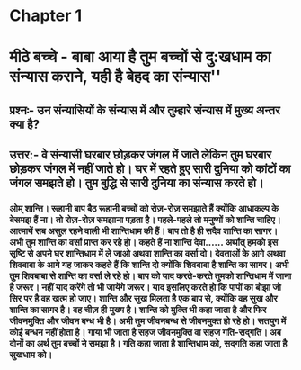 # Chapter 1
# **मीठे बच्चे - बाबा आया है तुम बच्चों से दु:खधाम का संन्यास कराने, यही है बेहद का संन्यास''**

## **प्रश्नः-** उन संन्यासियों के संन्यास में और तुम्हारे संन्यास में मुख्य अन्तर क्या है?
## **उत्तर:-** वे संन्यासी घरबार छोड़कर जंगल में जाते लेकिन तुम घरबार छोड़कर जंगल में नहीं जाते हो। घर में रहते हुए सारी दुनिया को कांटों का जंगल समझते हो। तुम बुद्धि से सारी दुनिया का संन्यास करते हो।

### ओम् शान्ति। रूहानी बाप बैठ रूहानी बच्चों को रोज़-रोज़ समझाते हैं क्योंकि आधाकल्प के बेसमझ हैं ना। तो रोज़-रोज़ समझाना पड़ता है। पहले-पहले तो मनुष्यों को शान्ति चाहिए। आत्मायें सब असुल रहने वाली भी शान्तिधाम की हैं। बाप तो है ही सदैव शान्ति का सागर। अभी तुम शान्ति का वर्सा प्राप्त कर रहे हो। कहते हैं ना शान्ति देवा...... अर्थात् हमको इस सृष्टि से अपने घर शान्तिधाम में ले जाओ अथवा शान्ति का वर्सा दो। देवताओं के आगे अथवा शिवबाबा के आगे यह जाकर कहते हैं कि शान्ति दो क्योंकि शिवबाबा है शान्ति का सागर। अभी तुम शिवबाबा से शान्ति का वर्सा ले रहे हो। बाप को याद करते-करते तुमको शान्तिधाम में जाना है जरूर। नहीं याद करेंगे तो भी जायेंगे जरूर। याद इसलिए करते हो कि पापों का बोझा जो सिर पर है वह खत्म हो जाए। शान्ति और सुख मिलता है एक बाप से, क्योंकि वह सुख और शान्ति का सागर है।  वह चीज़ ही मुख्य है। शान्ति को मुक्ति भी कहा जाता है और फिर जीवनमुक्ति और जीवन बन्ध भी है। अभी तुम जीवनबन्ध से जीवनमुक्त हो रहे हो। सतयुग में कोई बन्धन नहीं होता है। गाया भी जाता है सहज जीवनमुक्ति वा सहज गति-सद्गति। अब दोनों का अर्थ तुम बच्चों ने समझा है। गति कहा जाता है शान्तिधाम को, सद्गति कहा जाता है सुखधाम को।